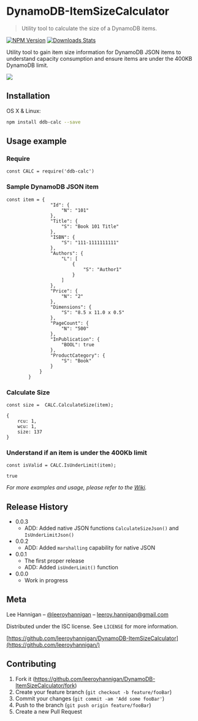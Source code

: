 # DynamoDB-ItemSizeCalculator
> Utility tool to calculate the size of a DynamoDB items.

[![NPM Version][npm-image]][npm-url]
[![Downloads Stats][npm-downloads]][npm-url]

Utility tool to gain item size information for DynamoDB JSON items to understand capacity consumption and ensure items are under the 400KB DynamoDB limit.

![](https://www.cdata.com/blog/articles/20191018-dynamodb-performance-0.png)

## Installation

OS X & Linux:

```sh
npm install ddb-calc --save
```


## Usage example  
  
### **Require**
 ```
const CALC = require('ddb-calc')
 ```

### **Sample DynamoDB JSON item**
```
const item = {
                "Id": {
                    "N": "101"
                },
                "Title": {
                    "S": "Book 101 Title"
                },
                "ISBN": {
                    "S": "111-1111111111"
                },
                "Authors": {
                    "L": [
                        {
                            "S": "Author1"
                        }
                    ]
                },
                "Price": {
                    "N": "2"
                },
                "Dimensions": {
                    "S": "8.5 x 11.0 x 0.5"
                },
                "PageCount": {
                    "N": "500"
                },
                "InPublication": {
                    "BOOL": true
                },
                "ProductCategory": {
                    "S": "Book"
                }
            }
        }

```

### **Calculate Size**
```
const size =  CALC.CalculateSize(item);
```
```
{ 
    rcu: 1, 
    wcu: 1, 
    size: 137 
}
```

### **Understand if an item is under the 400Kb limit**
```
const isValid = CALC.IsUnderLimit(item);
```
```
true
```
_For more examples and usage, please refer to the [Wiki][wiki]._



## Release History

* 0.0.3
    * ADD: Added native JSON functions `CalculateSizeJson()` and `IsUnderLimitJson()`
* 0.0.2
    * ADD: Added `marshalling` capability for native JSON
* 0.0.1
    * The first proper release
    * ADD: Added `isUnderLimit()` function
* 0.0.0
    * Work in progress

## Meta

Lee Hannigan – [@leeroyhannigan](https://twitter.com/leeroyhannigan) – leeroy.hannigan@gmail.com

Distributed under the ISC license. See ``LICENSE`` for more information.

[https://github.com/leeroyhannigan/DynamoDB-ItemSizeCalculator](https://github.com/leeroyhannigan/)

## Contributing

1. Fork it (<https://github.com/leeroyhannigan/DynamoDB-ItemSizeCalculator/fork>)
2. Create your feature branch (`git checkout -b feature/fooBar`)
3. Commit your changes (`git commit -am 'Add some fooBar'`)
4. Push to the branch (`git push origin feature/fooBar`)
5. Create a new Pull Request

<!-- Markdown link & img dfn's -->
[npm-image]: https://img.shields.io/npm/v/ddb-calc.svg?style=flat-square
[npm-url]: https://npmjs.org/package/ddb-calc
[npm-downloads]: https://img.shields.io/npm/dm/ddb-calc.svg?style=flat-square
[wiki]: https://github.com/leeroyhannigan/DynamoDB-ItemSizeCalculator/wiki
